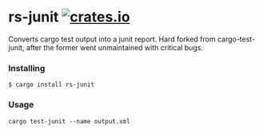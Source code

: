 # rs-junit [![crates.io](https://img.shields.io/crates/v/rs-junit.svg)](https://crates.io/crates/rs-junit)

Converts cargo test output into a junit report. Hard forked from cargo-test-junit, after the former went unmaintained with critical bugs.



### Installing

```
$ cargo install rs-junit
```

### Usage

```
cargo test-junit --name output.xml
```
